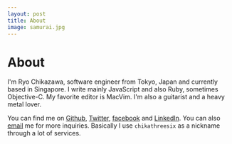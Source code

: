 ```yaml
---
layout: post
title: About
image: samurai.jpg
---
```


# About

I\'m Ryo Chikazawa, software engineer from Tokyo, Japan and currently based in Singapore. I write mainly JavaScript and also Ruby, sometimes Objective-C. My favorite editor is MacVim. I\'m also a guitarist and a heavy metal lover.

You can find me on [Github](https://github.com/chikathreesix), [Twitter](https://twitter.com/chikathreesix), [facebook](https://www.facebook.com/ryo.chikazawa) and [LinkedIn](https://www.linkedin.com/pub/ryo-chikazawa/49/337/15). You can also [email](mailto:chikathreesix@gmail.com) me for more inquiries. Basically I use `chikathreesix` as a nickname through a lot of services.
